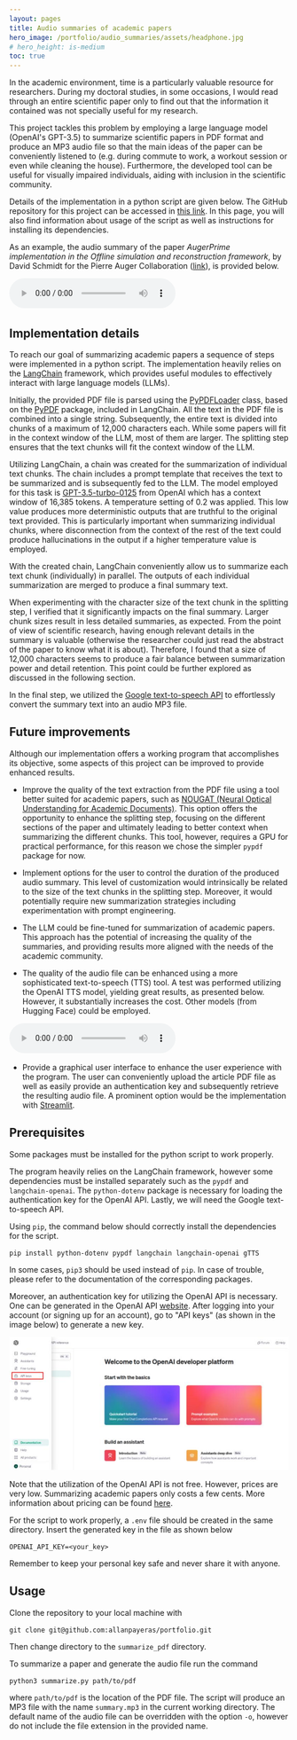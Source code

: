 ```yaml
---
layout: pages
title: Audio summaries of academic papers
hero_image: /portfolio/audio_summaries/assets/headphone.jpg
# hero_height: is-medium
toc: true
---
```


In the academic environment, time is a particularly valuable resource for researchers.
During my doctoral studies, in some occasions, I would read through an entire scientific paper only to find out that the information it contained was not specially useful for my research.

This project tackles this problem by employing a large language model (OpenAI's GPT-3.5) to summarize scientific papers in PDF format and produce an MP3 audio file so that the main ideas of the paper can be conveniently listened to (e.g. during commute to work, a workout session or even while cleaning the house).
Furthermore, the developed tool can be useful for visually impaired individuals, aiding with inclusion in the scientific community.

Details of the implementation in a python script are given below.
The GitHub repository for this project can be accessed in [this link](https://github.com/allanpayeras/portfolio/tree/main/summarize_pdf).
In this page, you will also find information about usage of the script as well as instructions for installing its dependencies.

As an example, the audio summary of the paper *AugerPrime implementation in the Offline simulation and reconstruction framework*, by David Schmidt for the Pierre Auger Collaboration ([link](/portfolio/audio_summaries/assets/2017_ICRC_schmidt.pdf)), is provided below.

<div class="audio-player">
  <audio controls>
    <source src="/portfolio/audio_summaries/assets/summary_2017_ICRC_schmidt.mp3" type="audio/mpeg">
    Your browser does not support the audio element.
  </audio>
</div>

<script src="/assets/js/app.js"></script>


## Implementation details

To reach our goal of summarizing academic papers a sequence of steps were implemented in a python script.
The implementation heavily relies on the [LangChain](https://python.langchain.com/docs/get_started/introduction) framework, which provides useful modules to effectively interact with large language models (LLMs).

Initially, the provided PDF file is parsed using the [PyPDFLoader](https://python.langchain.com/docs/modules/data_connection/document_loaders/pdf) class, based on the [PyPDF](https://pypdf.readthedocs.io/en/stable/) package, included in LangChain.
All the text in the PDF file is combined into a single string.
Subsequently, the entire text is divided into chunks of a maximum of 12,000 characters each.
While some papers will fit in the context window of the LLM, most of them are larger.
The splitting step ensures that the text chunks will fit the context window of the LLM.

Utilizing LangChain, a chain was created for the summarization of individual text chunks.
The chain includes a prompt template that receives the text to be summarized and is subsequently fed to the LLM.
The model employed for this task is [GPT-3.5-turbo-0125](https://platform.openai.com/docs/models/gpt-3-5-turbo) from OpenAI which has a context window of 16,385 tokens.
A temperature setting of 0.2 was applied.
This low value produces more deterministic outputs that are truthful to the original text provided.
This is particularly important when summarizing individual chunks, where disconnection from the context of the rest of the text could produce hallucinations in the output if a higher temperature value is employed.

With the created chain, LangChain conveniently allow us to summarize each text chunk (individually) in parallel.
The outputs of each individual summarization are merged to produce a final summary text.

When experimenting with the character size of the text chunk in the splitting step, I verified that it significantly impacts on the final summary.
Larger chunk sizes result in less detailed summaries, as expected.
From the point of view of scientific research, having enough relevant details in the summary is valuable (otherwise the researcher could just read the abstract of the paper to know what it is about).
Therefore, I found that a size of 12,000 characters seems to produce a fair balance between summarization power and detail retention.
This point could be further explored as discussed in the following section.

In the final step, we utilized the [Google text-to-speech API](https://pypi.org/project/gTTS/) to effortlessly convert the summary text into an audio MP3 file.


## Future improvements

Although our implementation offers a working program that accomplishes its objective, some aspects of this project can be improved to provide enhanced results.

* Improve the quality of the text extraction from the PDF file using a tool better suited for academic papers, such as [NOUGAT (Neural Optical Understanding for Academic Documents)](https://github.com/facebookresearch/nougat/tree/main).
This option offers the opportunity to enhance the splitting step, focusing on the different sections of the paper and ultimately leading to better context when summarizing the different chunks.
This tool, however, requires a GPU for practical performance, for this reason we chose the simpler `pypdf` package for now.

* Implement options for the user to control the duration of the produced audio summary.
This level of customization would intrinsically be related to the size of the text chunks in the splitting step.
Moreover, it would potentially require new summarization strategies including experimentation with prompt engineering.

* The LLM could be fine-tuned for summarization of academic papers.
This approach has the potential of increasing the quality of the summaries, and providing results more aligned with the needs of the academic community.

* The quality of the audio file can be enhanced using a more sophisticated text-to-speech (TTS) tool.
A test was performed utilizing the OpenAI TTS model, yielding great results, as presented below.
However, it substantially increases the cost.
Other models (from Hugging Face) could be employed.

<div class="audio-player">
  <audio controls>
    <source src="/portfolio/audio_summaries/assets/test_openai_tts_david.mp3" type="audio/mpeg">
    Your browser does not support the audio element.
  </audio>
</div>

* Provide a graphical user interface to enhance the user experience with the program.
The user can conveniently upload the article PDF file as well as easily provide an authentication key and subsequently retrieve the resulting audio file.
A prominent option would be the implementation with [Streamlit](https://streamlit.io/).


## Prerequisites

Some packages must be installed for the python script to work properly.

The program heavily relies on the LangChain framework, however some dependencies must be installed separately such as the `pypdf` and `langchain-openai`.
The `python-dotenv` package is necessary for loading the authentication key for the OpenAI API.
Lastly, we will need the Google text-to-speech API.

Using `pip`, the command below should correctly install the dependencies for the script. 
```
pip install python-dotenv pypdf langchain langchain-openai gTTS
```
In some cases, `pip3` should be used instead of `pip`.
In case of trouble, please refer to the documentation of the corresponding packages.

Moreover, an authentication key for utilizing the OpenAI API is necessary.
One can be generated in the OpenAI API [website](https://openai.com/blog/openai-api).
After logging into your account (or signing up for an account), go to "API keys" (as shown in the image below) to generate a new key.

![open_ai_website](assets/openai_website.jpg)

Note that the utilization of the OpenAI API is not free. However, prices are very low. Summarizing academic papers only costs a few cents. More information about pricing can be found [here](https://openai.com/pricing).

For the script to work properly, a `.env` file should be created in the same directory.
Insert the generated key in the file as shown below
```
OPENAI_API_KEY=<your_key>
```
Remember to keep your personal key safe and never share it with anyone.


## Usage

Clone the repository to your local machine with
```
git clone git@github.com:allanpayeras/portfolio.git
```
Then change directory to the `summarize_pdf` directory.

To summarize a paper and generate the audio file run the command
```
python3 summarize.py path/to/pdf
```
where `path/to/pdf` is the location of the PDF file.
The script will produce an MP3 file with the name `summary.mp3` in the current working directory.
The default name of the audio file can be overridden with the option `-o`, however do not include the file extension in the provided name.